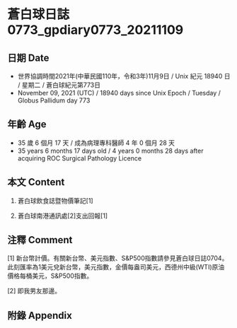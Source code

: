 [_metadata_:encoding]: - "utf-8"
[_metadata_:language]: - "zh-Hant-TW"
[_metadata_:fileformat]: - "markdown"
[_metadata_:MIME_type]: - "text/plain"
[_metadata_:markdown_version]: - "commonmark version 0.30"
[_metadata_:markdown_spec]: - "https://spec.commonmark.org/0.30/"

# 蒼白球日誌0773_gpdiary0773_20211109 #

## 日期 Date ##

* 世界協調時間2021年(中華民國110年，令和3年)11月9日 / Unix 紀元 18940 日 / 星期二 / 蒼白球紀元第773日
* November 09, 2021 (UTC) / 18940 days since Unix Epoch / Tuesday / Globus Pallidum day 773

## 年齡 Age ##

* 35 歲 6 個月 17 天 / 成為病理專科醫師 4 年 0 個月 28 天
* 35 years 6 months 17 days old / 4 years 0 months 28 days after acquiring ROC Surgical Pathology Licence

## 本文 Content ##

1. 蒼白球飲食誌暨物價筆記[1]

    
2. 蒼白球南港通訊處[2]支出回報[1]

    

## 注釋 Comment ##

[1] 新台幣計價。有關新台幣、美元指數、S&P500指數請參見蒼白球日誌0704。此刻匯率為1美元兌新台幣，美元指數，金價每盎司美元，西德州中級(WTI)原油價格每桶美元，S&P500指數。


[2] 即我男友那邊。



## 附錄 Appendix ##

